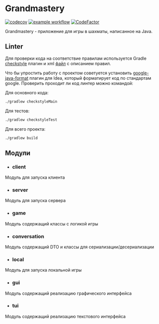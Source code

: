 # Grandmastery

[![codecov](https://codecov.io/gh/LostHikking/grandmastery/branch/main/graph/badge.svg?token=1NT8RP2OJY)](https://codecov.io/gh/LostHikking/grandmastery)
[![example workflow](https://github.com/LostHikking/grandmastery/actions/workflows/gradle.yml/badge.svg)](https://github.com/LostHikking/grandmastery/actions)
[![CodeFactor](https://www.codefactor.io/repository/github/losthikking/grandmastery/badge)](https://www.codefactor.io/repository/github/losthikking/grandmastery)

Grandmastery - приложение для игры в шахматы, написанное на Java.

## Linter

Для проверки кода на соответствие правилам используется
Gradle [checkstyle](https://docs.gradle.org/current/userguide/checkstyle_plugin.html) плагин и
xml [файл](./config/checkstyle/checkstyle.xml) с описанием правил.

Что бы упростить работу с проектом советуется
установить [google-java-format](https://plugins.jetbrains.com/plugin/8527-google-java-format) плагин для Idea, который
форматирует код по стандартам google. Проверить проходит ли код линтер можно командой:

Для основного кода:

```bash
./gradlew checkstyleMain
```

Для тестов:

```bash
./gradlew checkstyleTest
```

Для всего проекта:

```bash
./gradlew build
```

## Модули

- ### client

Модуль для запуска клиента

- ### server

Модуль для запуска сервера

- ### game

Модуль содержащий классы с логикой игры

- ### conversation

Модуль содержащий DTO и классы для сериализации/десериализации

- ### local

Модуль для запуска локальной игры

- ### gui

Модуль содержащий реализацию графического интерфейса

- ### tui

Модуль содержащий реализацию текстового интерфейса